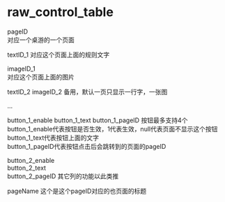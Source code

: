 
# raw_control_table
pageID  
对应一个桌游的一个页面  

textID_1
对应这个页面上面的规则文字

imageID_1  
对应这个页面上面的图片

textID_2
imageID_2
备用，默认一页只显示一行字，一张图  

...

button_1_enable
button_1_text
button_1_pageID
按钮最多支持4个
button_1_enable代表按钮是否生效，1代表生效，null代表页面不显示这个按钮  
button_1_text代表按钮上面的文字  
button_1_pageID代表按钮点击后会跳转到的页面的pageID  

button_2_enable  
button_2_text  
button_2_pageID
其它列的功能以此类推

pageName
这个是这个pageID对应的也页面的标题
